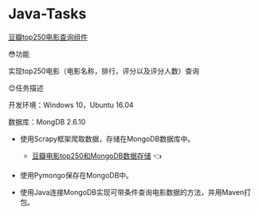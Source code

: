 # Java-Tasks
[豆瓣top250电影查询组件](https://github.com/Mathilda11/Java-Tasks/tree/master/doubanmovies)  

😳功能  

实现top250电影（电影名称，排行，评分以及评分人数）查询  


😊任务描述  

开发环境：Windows 10，Ubuntu 16.04   

数据库：MongDB 2.6.10 

- 使用Scrapy框架爬取数据，存储在MongoDB数据库中。  
   - [豆瓣电影top250和MongoDB数据存储](https://github.com/Mathilda11/Scrapy_Project/tree/master/Project_7) 👈   
   
- 使用Pymongo保存在MongoDB中。 
- 使用Java连接MongoDB实现可带条件查询电影数据的方法，并用Maven打包。

